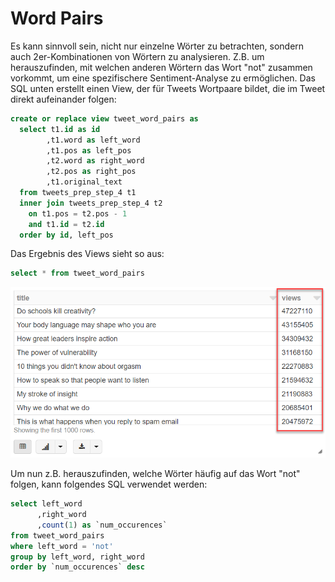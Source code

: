 # Word Pairs

Es kann sinnvoll sein, nicht nur einzelne Wörter zu betrachten, sondern auch 2er-Kombinationen von Wörtern zu analysieren. Z.B. um herauszufinden, mit welchen anderen Wörtern das Wort "not" zusammen vorkommt, um eine spezifischere Sentiment-Analyse zu ermöglichen. Das SQL unten erstellt einen View, der für Tweets Wortpaare bildet, die im Tweet direkt aufeinander folgen:

```sql
create or replace view tweet_word_pairs as
  select t1.id as id
        ,t1.word as left_word
        ,t1.pos as left_pos
        ,t2.word as right_word
        ,t2.pos as right_pos
        ,t1.original_text 
  from tweets_prep_step_4 t1
  inner join tweets_prep_step_4 t2
    on t1.pos = t2.pos - 1
    and t1.id = t2.id
  order by id, left_pos
```

Das Ergebnis des Views sieht so aus:

```sql
select * from tweet_word_pairs
```

![](../../../.gitbook/assets/image%20%2827%29.png)

Um nun z.B. herauszufinden, welche Wörter häufig auf das Wort "not" folgen, kann folgendes SQL verwendet werden:

```sql
select left_word
      ,right_word
      ,count(1) as `num_occurences`
from tweet_word_pairs
where left_word = 'not'
group by left_word, right_word
order by `num_occurences` desc
```

